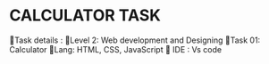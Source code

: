# CALCULATOR TASK
📌Task details :
📍Level 2: Web development and Designing 
📍Task 01: Calculator 
📍Lang: HTML, CSS, JavaScript 
📍 IDE : Vs code
